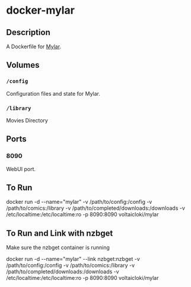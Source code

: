 # docker-mylar

## Description

A Dockerfile for [Mylar](https://github.com/evilhero/mylar).

## Volumes

### `/config`

Configuration files and state for Mylar.

### `/library`

Movies Directory

## Ports

### 8090

WebUI port.

## To Run

docker run -d --name="mylar" -v /path/to/config:/config -v /path/to/comics:/library -v /path/to/completed/downloads:/downloads -v /etc/localtime:/etc/localtime:ro -p 8090:8090 voltaicloki/mylar

## To Run and Link with nzbget
Make sure the nzbget container is running

docker run -d --name="mylar" --link nzbget:nzbget -v /path/to/config:/config -v /path/to/comics:/library -v /path/to/completed/downloads:/downloads -v /etc/localtime:/etc/localtime:ro -p 8090:8090 voltaicloki/mylar


